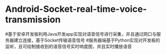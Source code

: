 # Android-Socket-real-time-voice-transmission
#基于安卓开发板利用Java开发app实现对语音信号进行采集，并且通过网口与服务器建立连接，基于Socket传输语音信号
#服务器端基于Python实现对开发板的监听，且可绘制接收到的语音信号实时响度图，并且实时播放语音
